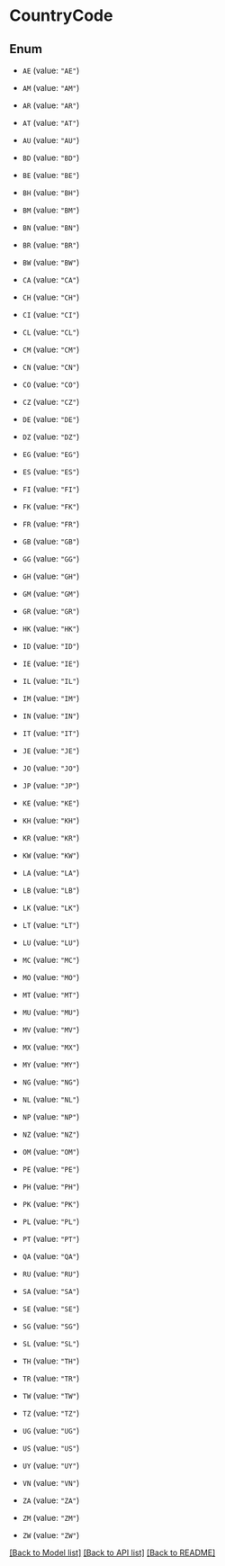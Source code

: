 # CountryCode

## Enum


* `AE` (value: `"AE"`)

* `AM` (value: `"AM"`)

* `AR` (value: `"AR"`)

* `AT` (value: `"AT"`)

* `AU` (value: `"AU"`)

* `BD` (value: `"BD"`)

* `BE` (value: `"BE"`)

* `BH` (value: `"BH"`)

* `BM` (value: `"BM"`)

* `BN` (value: `"BN"`)

* `BR` (value: `"BR"`)

* `BW` (value: `"BW"`)

* `CA` (value: `"CA"`)

* `CH` (value: `"CH"`)

* `CI` (value: `"CI"`)

* `CL` (value: `"CL"`)

* `CM` (value: `"CM"`)

* `CN` (value: `"CN"`)

* `CO` (value: `"CO"`)

* `CZ` (value: `"CZ"`)

* `DE` (value: `"DE"`)

* `DZ` (value: `"DZ"`)

* `EG` (value: `"EG"`)

* `ES` (value: `"ES"`)

* `FI` (value: `"FI"`)

* `FK` (value: `"FK"`)

* `FR` (value: `"FR"`)

* `GB` (value: `"GB"`)

* `GG` (value: `"GG"`)

* `GH` (value: `"GH"`)

* `GM` (value: `"GM"`)

* `GR` (value: `"GR"`)

* `HK` (value: `"HK"`)

* `ID` (value: `"ID"`)

* `IE` (value: `"IE"`)

* `IL` (value: `"IL"`)

* `IM` (value: `"IM"`)

* `IN` (value: `"IN"`)

* `IT` (value: `"IT"`)

* `JE` (value: `"JE"`)

* `JO` (value: `"JO"`)

* `JP` (value: `"JP"`)

* `KE` (value: `"KE"`)

* `KH` (value: `"KH"`)

* `KR` (value: `"KR"`)

* `KW` (value: `"KW"`)

* `LA` (value: `"LA"`)

* `LB` (value: `"LB"`)

* `LK` (value: `"LK"`)

* `LT` (value: `"LT"`)

* `LU` (value: `"LU"`)

* `MC` (value: `"MC"`)

* `MO` (value: `"MO"`)

* `MT` (value: `"MT"`)

* `MU` (value: `"MU"`)

* `MV` (value: `"MV"`)

* `MX` (value: `"MX"`)

* `MY` (value: `"MY"`)

* `NG` (value: `"NG"`)

* `NL` (value: `"NL"`)

* `NP` (value: `"NP"`)

* `NZ` (value: `"NZ"`)

* `OM` (value: `"OM"`)

* `PE` (value: `"PE"`)

* `PH` (value: `"PH"`)

* `PK` (value: `"PK"`)

* `PL` (value: `"PL"`)

* `PT` (value: `"PT"`)

* `QA` (value: `"QA"`)

* `RU` (value: `"RU"`)

* `SA` (value: `"SA"`)

* `SE` (value: `"SE"`)

* `SG` (value: `"SG"`)

* `SL` (value: `"SL"`)

* `TH` (value: `"TH"`)

* `TR` (value: `"TR"`)

* `TW` (value: `"TW"`)

* `TZ` (value: `"TZ"`)

* `UG` (value: `"UG"`)

* `US` (value: `"US"`)

* `UY` (value: `"UY"`)

* `VN` (value: `"VN"`)

* `ZA` (value: `"ZA"`)

* `ZM` (value: `"ZM"`)

* `ZW` (value: `"ZW"`)


[[Back to Model list]](../README.md#documentation-for-models) [[Back to API list]](../README.md#documentation-for-api-endpoints) [[Back to README]](../README.md)


